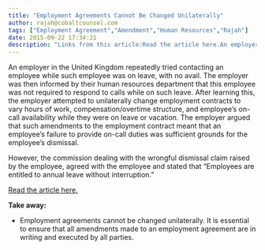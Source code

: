 ```yaml
---
title: "Employment Agreements Cannot Be Changed Unilaterally"
author: rajah@cobaltcounsel.com
tags: ["Employment Agreement","Amendment","Human Resources","Rajah"]
date: 2015-09-22 17:34:21
description: "Links from this article:Read the article here.An employer in the United Kingdom repeatedly tried contacting an employee while such employee was on lea..."
---
```




An employer in the United Kingdom repeatedly tried contacting an employee while such employee was on leave, with no avail. The employer was then informed by their human resources department that this employee was not required to respond to calls while on such leave. After learning this, the employer attempted to unilaterally change employment contracts to vary hours of work, compensation/overtime structure, and employee’s on-call availability while they were on leave or vacation. The employer argued that such amendments to the employment contract meant that an employee’s failure to provide on-call duties was sufficient grounds for the employee’s dismissal. 

However, the commission dealing with the wrongful dismissal claim raised by the employee, agreed with the employee and stated that “Employees are entitled to annual leave without interruption.”

[Read the article here.](http://www.smartcompany.com.au/people/industrial-relations/43490-employee-asked-to-be-on-call-during-annual-leave-wins-unfair-dismissal-case.html#)

 
**Take away:**
- Employment agreements cannot be changed unilaterally. It is essential to ensure that all amendments made to an employment agreement are in writing and executed by all parties.

